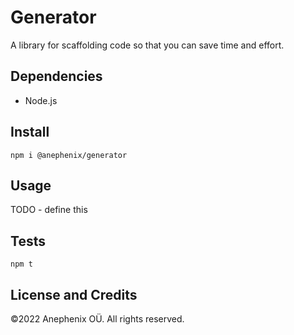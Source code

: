 # Generator

A library for scaffolding code so that you can save time and effort. 

## Dependencies

- Node.js

## Install

```shell
npm i @anephenix/generator
```

## Usage

TODO - define this

## Tests

```
npm t
```

## License and Credits

&copy;2022 Anephenix OÜ. All rights reserved.

